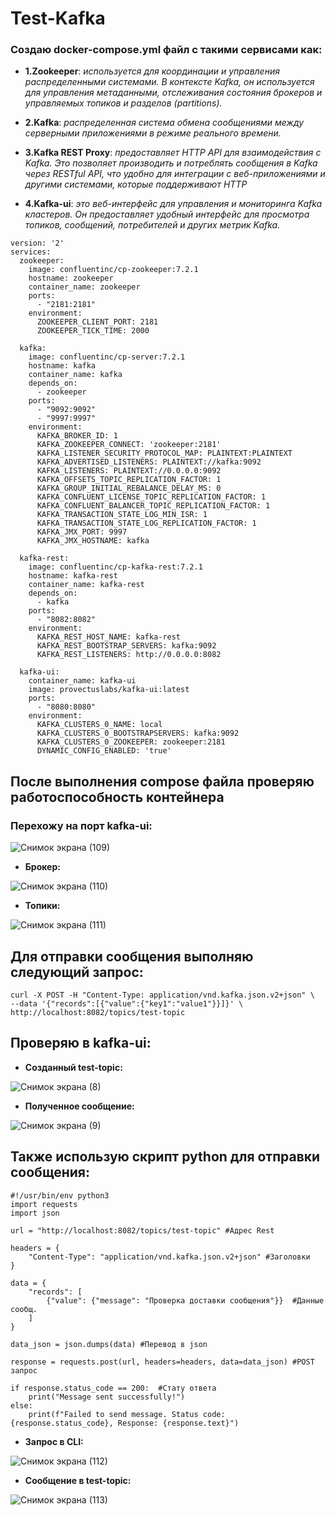 # Test-Kafka

### Создаю docker-compose.yml файл с такими сервисами как:
- **1.Zookeeper**: *используется для координации и управления распределенными системами. В контексте Kafka, он используется для управления метаданными, отслеживания состояния брокеров и управляемых топиков и разделов (partitions).*

- **2.Kafka**: *распределенная система обмена сообщениями между серверными приложениями в режиме реального времени.*

- **3.Kafka REST Proxy**: *предоставляет HTTP API для взаимодействия с Kafka. Это позволяет производить и потреблять сообщения в Kafka через RESTful API, что удобно для интеграции с веб-приложениями и другими системами, которые поддерживают HTTP*

- **4.Kafka-ui**: *это веб-интерфейс для управления и мониторинга Kafka кластеров. Он предоставляет удобный интерфейс для просмотра топиков, сообщений, потребителей и других метрик Kafka.*

```
version: '2'
services:
  zookeeper:
    image: confluentinc/cp-zookeeper:7.2.1
    hostname: zookeeper
    container_name: zookeeper
    ports:
      - "2181:2181"
    environment:
      ZOOKEEPER_CLIENT_PORT: 2181
      ZOOKEEPER_TICK_TIME: 2000

  kafka:
    image: confluentinc/cp-server:7.2.1
    hostname: kafka
    container_name: kafka
    depends_on:
      - zookeeper
    ports:
      - "9092:9092"
      - "9997:9997"
    environment:
      KAFKA_BROKER_ID: 1
      KAFKA_ZOOKEEPER_CONNECT: 'zookeeper:2181'
      KAFKA_LISTENER_SECURITY_PROTOCOL_MAP: PLAINTEXT:PLAINTEXT
      KAFKA_ADVERTISED_LISTENERS: PLAINTEXT://kafka:9092
      KAFKA_LISTENERS: PLAINTEXT://0.0.0.0:9092
      KAFKA_OFFSETS_TOPIC_REPLICATION_FACTOR: 1
      KAFKA_GROUP_INITIAL_REBALANCE_DELAY_MS: 0
      KAFKA_CONFLUENT_LICENSE_TOPIC_REPLICATION_FACTOR: 1
      KAFKA_CONFLUENT_BALANCER_TOPIC_REPLICATION_FACTOR: 1
      KAFKA_TRANSACTION_STATE_LOG_MIN_ISR: 1
      KAFKA_TRANSACTION_STATE_LOG_REPLICATION_FACTOR: 1
      KAFKA_JMX_PORT: 9997
      KAFKA_JMX_HOSTNAME: kafka

  kafka-rest:
    image: confluentinc/cp-kafka-rest:7.2.1
    hostname: kafka-rest
    container_name: kafka-rest
    depends_on:
      - kafka
    ports:
      - "8082:8082"
    environment:
      KAFKA_REST_HOST_NAME: kafka-rest
      KAFKA_REST_BOOTSTRAP_SERVERS: kafka:9092
      KAFKA_REST_LISTENERS: http://0.0.0.0:8082

  kafka-ui:
    container_name: kafka-ui
    image: provectuslabs/kafka-ui:latest
    ports:
      - "8080:8080"
    environment:
      KAFKA_CLUSTERS_0_NAME: local
      KAFKA_CLUSTERS_0_BOOTSTRAPSERVERS: kafka:9092
      KAFKA_CLUSTERS_0_ZOOKEEPER: zookeeper:2181
      DYNAMIC_CONFIG_ENABLED: 'true'
```
## После выполнения compose файла проверяю работоспособность контейнера
### Перехожу на порт kafka-ui:
  
![Снимок экрана (109)](https://github.com/AleksandrShirobokov/Test-Kafka/assets/69298696/dc4070c8-5937-43ff-a608-906ccf981d51)

- **Брокер:**

![Снимок экрана (110)](https://github.com/AleksandrShirobokov/Test-Kafka/assets/69298696/f9bae42e-761d-4052-ae1e-b3b02b406043)

- **Топики:**

![Снимок экрана (111)](https://github.com/AleksandrShirobokov/Test-Kafka/assets/69298696/da1bb951-0233-49ab-b5ed-fab357ddb43c)



## Для отправки сообщения выполняю следующий запрос:

```
curl -X POST -H "Content-Type: application/vnd.kafka.json.v2+json" \
--data '{"records":[{"value":{"key1":"value1"}}]}' \
http://localhost:8082/topics/test-topic
```


## Проверяю в kafka-ui:
- **Созданный test-topic:**
  
![Снимок экрана (8)](https://github.com/AleksandrShirobokov/Test-Kafka/assets/69298696/8e299881-f260-4f6c-a077-26e2d2812ad9)

- **Полученное сообщение:**

![Снимок экрана (9)](https://github.com/AleksandrShirobokov/Test-Kafka/assets/69298696/1ad612be-5148-4833-bf9e-23c8cd777c44)

## Также использую скрипт python для отправки сообщения:

```
#!/usr/bin/env python3
import requests
import json

url = "http://localhost:8082/topics/test-topic" #Адрес Rest

headers = {
    "Content-Type": "application/vnd.kafka.json.v2+json" #Заголовки
}

data = {
    "records": [
        {"value": {"message": "Проверка доставки сообщения"}}  #Данные сообщ.
    ]
}

data_json = json.dumps(data) #Перевод в json

response = requests.post(url, headers=headers, data=data_json) #POST запрос

if response.status_code == 200:  #Стату ответа
    print("Message sent successfully!")
else:
    print(f"Failed to send message. Status code: {response.status_code}, Response: {response.text}")
```

- **Запрос в CLI:**

![Снимок экрана (112)](https://github.com/AleksandrShirobokov/Test-Kafka/assets/69298696/81e71d9a-d342-4689-a903-47b5f7d5a25e)

- **Сообщение в test-topic:**

![Снимок экрана (113)](https://github.com/AleksandrShirobokov/Test-Kafka/assets/69298696/86a5a698-e9bd-4def-9ef3-b5d692ca514d)
